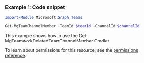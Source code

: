 ### Example 1: Code snippet

```powershellImport-Module Microsoft.Graph.Teams

Get-MgTeamChannelMember -TeamId $teamId -ChannelId $channelId
```
This example shows how to use the Get-MgTeamworkDeletedTeamChannelMember Cmdlet.
To learn about permissions for this resource, see the [permissions reference](/graph/permissions-reference).

